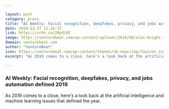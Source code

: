 ```yaml
---

layout: post
category: press
title: "AI Weekly: Facial recognition, deepfakes, privacy, and jobs automation defined 2019"
date: 2019-12-27 22:26:37
link: https://vrhk.co/2MyOL0I
image: https://venturebeat.com/wp-content/uploads/2018/08/alex-knight-199368-unsplash-e1577481237671.jpg?w=1200&strip=all
domain: venturebeat.com
author: "VentureBeat"
icon: https://venturebeat.com/wp-content/themes/vb-news/img/favicon.ico
excerpt: "As 2019 comes to a close, here's a look back at the artificial intelligence and machine learning issues that defined the year."

---
```


### AI Weekly: Facial recognition, deepfakes, privacy, and jobs automation defined 2019

As 2019 comes to a close, here's a look back at the artificial intelligence and machine learning issues that defined the year.
